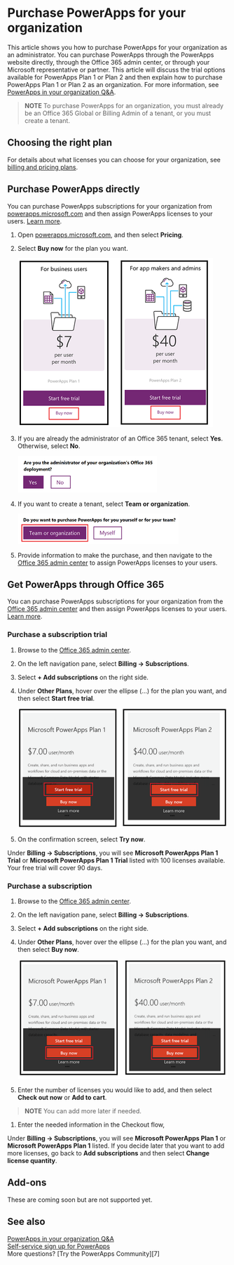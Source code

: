 <properties
    pageTitle="Purchase PowerApps for your organization | Microsoft PowerApps"
    description="Follow these steps in order to sign up for PowerApps as an administrator."
    services=""
    suite="powerapps"
    documentationCenter="na"
    authors="jamesol-msft"
    manager="anneta"
    editor=""
    tags=""
 />
<tags
    ms.service="powerapps"
    ms.devlang="na"
    ms.topic="article"
    ms.tgt_pltfrm="na"
    ms.workload="na"
    ms.date="10/23/2016"
    ms.author="ricksal;jamesol"/>

# Purchase PowerApps for your organization #
This article shows you how to purchase PowerApps for your organization as an administrator. You can purchase PowerApps through the PowerApps website directly, through the Office 365 admin center, or through your Microsoft representative or partner. This article will discuss the trial options available for PowerApps Plan 1 or Plan 2 and then explain how to purchase PowerApps Plan 1 or Plan 2 as an organization. For more information, see [PowerApps in your organization Q&A](signup-question-and-answer.md).

> **NOTE**   To purchase PowerApps for an organization, you must already be an Office 365 Global or Billing Admin of a tenant, or you must create a tenant.

## Choosing the right plan ##

<!--
You can choose from a variety of pricing-plan options. For information about scenarios and considerations, see [PowerApps pricing][3].
-->
For details about what licenses you can choose for your organization, see [billing and pricing plans](billing-pricing-skus.md).

## Purchase PowerApps directly ##

You can purchase PowerApps subscriptions for your organization from [powerapps.microsoft.com][4] and then assign PowerApps licenses to your users. [Learn more][5].
1. Open [powerapps.microsoft.com][4], and then select **Pricing**.

1. Select **Buy now** for the plan you want.

	![](./media/signup-for-powerapps-admin/buy-now.png)

1. If you are already the administrator of an Office 365 tenant, select **Yes**. Otherwise, select **No**.

	![](./media/signup-for-powerapps-admin/admin-question.png)

1. If you want to create a tenant, select **Team or organization**.

	![](./media/signup-for-powerapps-admin/question-teamororg.png)

1. Provide information to make the purchase, and then navigate to the [Office 365 admin center][6] to assign PowerApps licenses to your users.

## Get PowerApps through Office 365 ##

You can purchase PowerApps subscriptions for your organization from the [Office 365 admin center][6] and then assign PowerApps licenses to your users. [Learn more][5].

### Purchase a subscription trial ###

1. Browse to the [Office 365 admin center][6].

1. On the left navigation pane, select **Billing -> Subscriptions**.

1. Select **+ Add subscriptions** on the right side.

1. Under **Other Plans**, hover over the ellipse (...) for the plan you want, and then select **Start free trial**.

	![](./media/signup-for-powerapps-admin/admin-purchase-trial.png)

1. On the confirmation screen, select **Try now**.

Under **Billing -> Subscriptions**, you will see **Microsoft PowerApps Plan 1 Trial** or **Microsoft PowerApps Plan 1 Trial** listed with 100 licenses available. Your free trial will cover 90 days.

### Purchase a subscription ###
1. Browse to the [Office 365 admin center][6].

1. On the left navigation pane, select **Billing -> Subscriptions**.

1. Select **+ Add subscriptions** on the right side.

1. Under **Other Plans**, hover over the ellipse (...) for the plan you want, and then select **Buy now**.

	![](./media/signup-for-powerapps-admin/admin-purchase-paid.png)

1. Enter the number of licenses you would like to add, and then select **Check out now** or **Add to cart**.

  > **NOTE** You can add more later if needed.

1. Enter the needed information in the Checkout flow,

Under **Billing -> Subscriptions**, you will see **Microsoft PowerApps Plan 1** or **Microsoft PowerApps Plan 1** listed. If you decide later that you want to add more licenses, go back to **Add subscriptions** and then select **Change license quantity**.

## Add-ons  ##
These are coming soon but are not supported yet.

## See also ##
[PowerApps in your organization Q&A](signup-question-and-answer.md)  
[Self-service sign up for PowerApps](signup-for-powerapps.md)  
More questions? [Try the PowerApps Community][7]

<!--Reference links in article-->
[1]: http://go.microsoft.com/fwlink/p/?LinkId=715583
[2]: http://go.microsoft.com/fwlink/p/?LinkId=708209
[4]: https://go.microsoft.com/fwlink/?linkid=832551
[5]: https://support.office.com/article/997596b5-4173-4627-b915-36abac6786dc
[6]: https://portal.office.com/admin/default.aspx

<!--[3]: https://go.microsoft.com/fwlink/?linkid=832550-->
